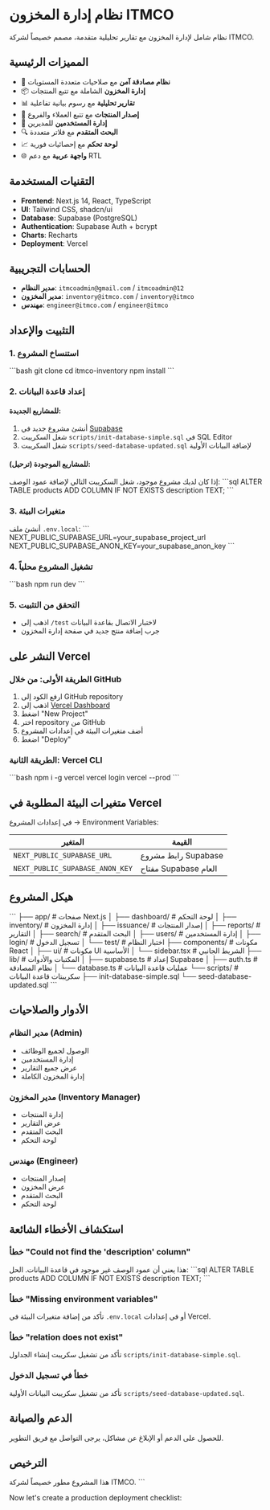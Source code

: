 # نظام إدارة المخزون ITMCO

نظام شامل لإدارة المخزون مع تقارير تحليلية متقدمة، مصمم خصيصاً لشركة ITMCO.

## المميزات الرئيسية

- 🔐 **نظام مصادقة آمن** مع صلاحيات متعددة المستويات
- 📦 **إدارة المخزون** الشاملة مع تتبع المنتجات
- 📊 **تقارير تحليلية** مع رسوم بيانية تفاعلية
- 🚀 **إصدار المنتجات** مع تتبع العملاء والفروع
- 👥 **إدارة المستخدمين** للمديرين
- 🔍 **البحث المتقدم** مع فلاتر متعددة
- 📈 **لوحة تحكم** مع إحصائيات فورية
- 🌐 **واجهة عربية** مع دعم RTL

## التقنيات المستخدمة

- **Frontend**: Next.js 14, React, TypeScript
- **UI**: Tailwind CSS, shadcn/ui
- **Database**: Supabase (PostgreSQL)
- **Authentication**: Supabase Auth + bcrypt
- **Charts**: Recharts
- **Deployment**: Vercel

## الحسابات التجريبية

- **مدير النظام**: `itmcoadmin@gmail.com` / `itmcoadmin@12`
- **مدير المخزون**: `inventory@itmco.com` / `inventory@itmco`
- **مهندس**: `engineer@itmco.com` / `engineer@itmco`

## التثبيت والإعداد

### 1. استنساخ المشروع
\`\`\`bash
git clone <repository-url>
cd itmco-inventory
npm install
\`\`\`

### 2. إعداد قاعدة البيانات

#### للمشاريع الجديدة:
1. أنشئ مشروع جديد في [Supabase](https://supabase.com)
2. شغل السكريبت `scripts/init-database-simple.sql` في SQL Editor
3. شغل السكريبت `scripts/seed-database-updated.sql` لإضافة البيانات الأولية

#### للمشاريع الموجودة (ترحيل):
إذا كان لديك مشروع موجود، شغل السكريبت التالي لإضافة عمود الوصف:
\`\`\`sql
ALTER TABLE products ADD COLUMN IF NOT EXISTS description TEXT;
\`\`\`

### 3. متغيرات البيئة
أنشئ ملف `.env.local`:
\`\`\`
NEXT_PUBLIC_SUPABASE_URL=your_supabase_project_url
NEXT_PUBLIC_SUPABASE_ANON_KEY=your_supabase_anon_key
\`\`\`

### 4. تشغيل المشروع محلياً
\`\`\`bash
npm run dev
\`\`\`

### 5. التحقق من التثبيت
- اذهب إلى `/test` لاختبار الاتصال بقاعدة البيانات
- جرب إضافة منتج جديد في صفحة إدارة المخزون

## النشر على Vercel

### الطريقة الأولى: من خلال GitHub
1. ارفع الكود إلى GitHub repository
2. اذهب إلى [Vercel Dashboard](https://vercel.com/dashboard)
3. اضغط "New Project"
4. اختر repository من GitHub
5. أضف متغيرات البيئة في إعدادات المشروع
6. اضغط "Deploy"

### الطريقة الثانية: Vercel CLI
\`\`\`bash
npm i -g vercel
vercel login
vercel --prod
\`\`\`

## متغيرات البيئة المطلوبة في Vercel

في إعدادات المشروع → Environment Variables:

| المتغير | القيمة |
|---------|--------|
| `NEXT_PUBLIC_SUPABASE_URL` | رابط مشروع Supabase |
| `NEXT_PUBLIC_SUPABASE_ANON_KEY` | مفتاح Supabase العام |

## هيكل المشروع

\`\`\`
├── app/                    # صفحات Next.js
│   ├── dashboard/         # لوحة التحكم
│   ├── inventory/         # إدارة المخزون
│   ├── issuance/          # إصدار المنتجات
│   ├── reports/           # التقارير
│   ├── search/            # البحث المتقدم
│   ├── users/             # إدارة المستخدمين
│   ├── login/             # تسجيل الدخول
│   └── test/              # اختبار النظام
├── components/            # مكونات React
│   ├── ui/               # مكونات UI الأساسية
│   └── sidebar.tsx       # الشريط الجانبي
├── lib/                  # المكتبات والأدوات
│   ├── supabase.ts       # إعداد Supabase
│   ├── auth.ts           # نظام المصادقة
│   └── database.ts       # عمليات قاعدة البيانات
└── scripts/              # سكريبتات قاعدة البيانات
    ├── init-database-simple.sql
    └── seed-database-updated.sql
\`\`\`

## الأدوار والصلاحيات

### مدير النظام (Admin)
- الوصول لجميع الوظائف
- إدارة المستخدمين
- عرض جميع التقارير
- إدارة المخزون الكاملة

### مدير المخزون (Inventory Manager)
- إدارة المنتجات
- عرض التقارير
- البحث المتقدم
- لوحة التحكم

### مهندس (Engineer)
- إصدار المنتجات
- عرض المخزون
- البحث المتقدم
- لوحة التحكم

## استكشاف الأخطاء الشائعة

### خطأ "Could not find the 'description' column"
هذا يعني أن عمود الوصف غير موجود في قاعدة البيانات. الحل:
\`\`\`sql
ALTER TABLE products ADD COLUMN IF NOT EXISTS description TEXT;
\`\`\`

### خطأ "Missing environment variables"
تأكد من إضافة متغيرات البيئة في `.env.local` أو في إعدادات Vercel.

### خطأ "relation does not exist"
تأكد من تشغيل سكريبت إنشاء الجداول `scripts/init-database-simple.sql`.

### خطأ في تسجيل الدخول
تأكد من تشغيل سكريبت البيانات الأولية `scripts/seed-database-updated.sql`.

## الدعم والصيانة

للحصول على الدعم أو الإبلاغ عن مشاكل، يرجى التواصل مع فريق التطوير.

## الترخيص

هذا المشروع مطور خصيصاً لشركة ITMCO.
\`\`\`

Now let's create a production deployment checklist:

